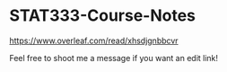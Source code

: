 # STAT333-Course-Notes

https://www.overleaf.com/read/xhsdjgnbbcvr

Feel free to shoot me a message if you want an edit link! 
